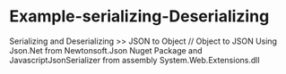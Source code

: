# Example-serializing-Deserializing

Serializing and Deserializing >> JSON to Object // Object to JSON
Using Json.Net from Newtonsoft.Json Nuget Package and JavascriptJsonSerializer from assembly System.Web.Extensions.dll
